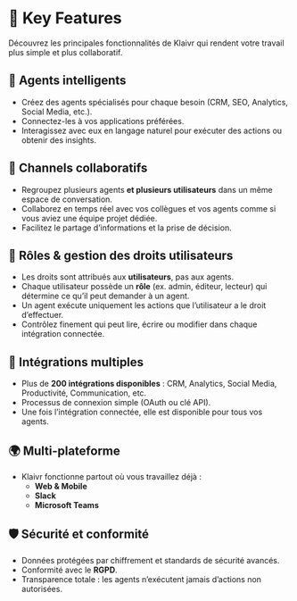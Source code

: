 # 🔑 Key Features

Découvrez les principales fonctionnalités de Klaivr qui rendent votre travail plus simple et plus collaboratif.

## 🤖 Agents intelligents

- Créez des agents spécialisés pour chaque besoin (CRM, SEO, Analytics, Social Media, etc.).
- Connectez-les à vos applications préférées.
- Interagissez avec eux en langage naturel pour exécuter des actions ou obtenir des insights.

## 💬 Channels collaboratifs

- Regroupez plusieurs agents **et plusieurs utilisateurs** dans un même espace de conversation.
- Collaborez en temps réel avec vos collègues et vos agents comme si vous aviez une équipe projet dédiée.
- Facilitez le partage d’informations et la prise de décision.

## 🔑 Rôles & gestion des droits utilisateurs

- Les droits sont attribués aux **utilisateurs**, pas aux agents.
- Chaque utilisateur possède un **rôle** (ex. admin, éditeur, lecteur) qui détermine ce qu’il peut demander à un agent.
- Un agent exécute uniquement les actions que l’utilisateur a le droit d’effectuer.
- Contrôlez finement qui peut lire, écrire ou modifier dans chaque intégration connectée.

## 🔗 Intégrations multiples

- Plus de **200 intégrations disponibles** : CRM, Analytics, Social Media, Productivité, Communication, etc.
- Processus de connexion simple (OAuth ou clé API).
- Une fois l’intégration connectée, elle est disponible pour tous vos agents.

## 🌍 Multi-plateforme

- Klaivr fonctionne partout où vous travaillez déjà :
  - **Web & Mobile**
  - **Slack**
  - **Microsoft Teams**

## 🛡️ Sécurité et conformité

- Données protégées par chiffrement et standards de sécurité avancés.
- Conformité avec le **RGPD**.
- Transparence totale : les agents n’exécutent jamais d’actions non autorisées.
